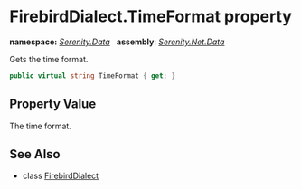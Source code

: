 # FirebirdDialect.TimeFormat property
**namespace:** *[Serenity.Data](../../README.md#serenity.data-namespace)*   **assembly**: *[Serenity.Net.Data](../../README.md)*

Gets the time format.

```csharp
public virtual string TimeFormat { get; }
```

## Property Value

The time format.

## See Also

* class [FirebirdDialect](../FirebirdDialect.md)